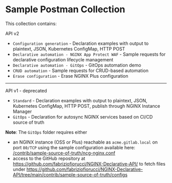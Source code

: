 # Sample Postman Collection

This collection contains:

API v2
- `Configuration generation` - Declaration examples with output to plaintext, JSON, Kubernetes ConfigMap, HTTP POST
- `Declarative automation - NGINX App Protect WAF` - Sample requests for declarative configuration lifecycle management
- `Declarative automation - GitOps` - GitOps automation demo
- `CRUD automation` - Sample requests for CRUD-based automation
- `Erase configuration` - Erase NGINX Plus configuration

---

API v1 - deprecated
- `Standard` - Declaration examples with output to plaintext, JSON, Kubernetes ConfigMap, HTTP POST, publish through NGINX Instance Manager
- `GitOps` - Declaration for autosync NGINX services based on CI/CD source of truth

**Note**: The `GitOps` folder requires either
- an NGINX instance (OSS or Plus) reachable as `acme.gitlab.local` on port `80/TCP` using the sample configuration available here: [/contrib/sample-source-of-truth/ncg-nginx.conf](/contrib/sample-source-of-truth/ncg-nginx.conf)
- access to the GitHub repository at https://github.com/fabriziofiorucci/NGINX-Declarative-API/ to fetch files under https://github.com/fabriziofiorucci/NGINX-Declarative-API/tree/main/contrib/sample-source-of-truth/configs
